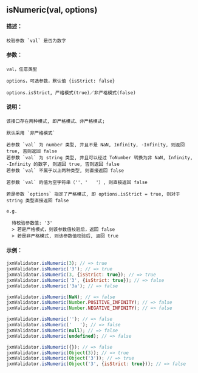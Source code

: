 
## isNumeric(val, options)

#### 描述：

    校验参数 `val` 是否为数字

#### 参数：

    val，任意类型

    options，可选参数，默认值 {isStrict: false}

    options.isStrict, 严格模式(true)／非严格模式(false)

#### 说明：

    该接口存在两种模式, 即严格模式、非严格模式;

    默认采用 `非严格模式`

    若参数 `val` 为 number 类型, 并且不是 NaN, Infinity, -Infinity, 则返回 true, 否则返回 false
    若参数 `val` 为 string 类型, 并且可以经过 ToNumber 转换为非 NaN, Infinity, -Infinity 的数字, 则返回 true, 否则返回 false
    若参数 `val` 不属于以上两种类型, 则直接返回 false

    若参数 `val` 的值为空字符串（''、'   '）, 则直接返回 false

    若是参数 `options` 指定了严格模式, 即 options.isStrict = true, 则对于 string 类型直接返回 false

    e.g.

      待校验参数值: '3'
      > 若是严格模式，则该参数值校验后，返回 false
      > 若是非严格模式, 则该参数值校验后, 返回 true

#### 示例：

```javascript
jxmValidator.isNumeric(3); // => true
jxmValidator.isNumeric('3'); // => true
jxmValidator.isNumeric(3, {isStrict: true}); // => true
jxmValidator.isNumeric('3', {isStrict: true}); // => false
jxmValidator.isNumeric('3a'); // => false

jxmValidator.isNumeric(NaN); // => false
jxmValidator.isNumeric(Number.POSITIVE_INFINITY); // => false
jxmValidator.isNumeric(Number.NEGATIVE_INFINITY); // => false

jxmValidator.isNumeric(''); // => false
jxmValidator.isNumeric('   '); // => false
jxmValidator.isNumeric(null); // => false
jxmValidator.isNumeric(undefined); // => false

jxmValidator.isNumeric({}); // => false
jxmValidator.isNumeric(Object(3)); // => true
jxmValidator.isNumeric(Object('3')); // => true
jxmValidator.isNumeric(Object('3', {isStrict: true})); // => false
```
